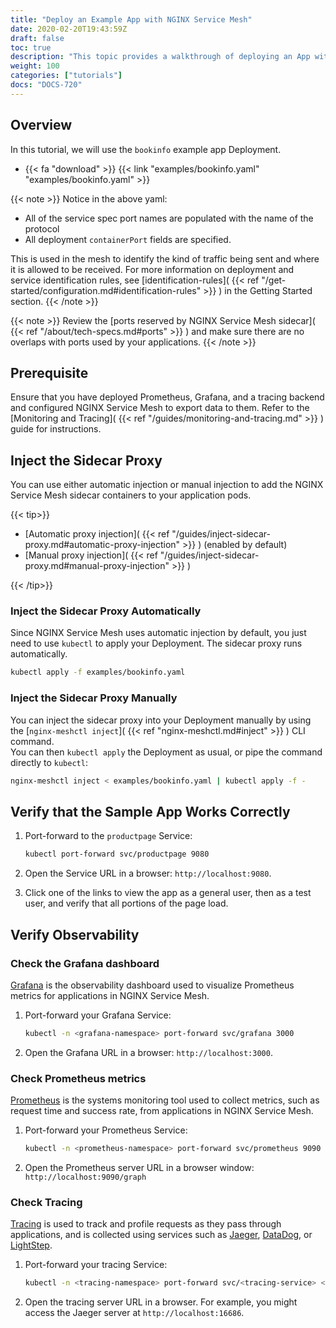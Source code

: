 ```yaml
---
title: "Deploy an Example App with NGINX Service Mesh"
date: 2020-02-20T19:43:59Z
draft: false
toc: true
description: "This topic provides a walkthrough of deploying an App with NGINX Service Mesh."
weight: 100
categories: ["tutorials"]
docs: "DOCS-720"
---
```


## Overview

In this tutorial, we will use the `bookinfo` example app Deployment.

- {{< fa "download" >}} {{< link "examples/bookinfo.yaml" "examples/bookinfo.yaml" >}}

{{< note >}}
Notice in the above yaml:

- All of the service spec port names are populated with the name of the protocol
- All deployment `containerPort` fields are specified.

This is used in the mesh to identify the kind of traffic being sent and where it is allowed to be received. For more information on deployment and service identification rules, see [identification-rules]( {{< ref "/get-started/configuration.md#identification-rules" >}} ) in the Getting Started section.
{{< /note >}}

{{< note >}}
Review the [ports reserved by NGINX Service Mesh sidecar]( {{< ref "/about/tech-specs.md#ports" >}} ) and make sure there are no overlaps with ports used by your applications.
{{< /note >}}

## Prerequisite
Ensure that you have deployed Prometheus, Grafana, and a tracing backend and configured NGINX Service Mesh to export data to them. Refer to the [Monitoring and Tracing]( {{< ref "/guides/monitoring-and-tracing.md" >}} ) guide for instructions.

## Inject the Sidecar Proxy

You can use either automatic injection or manual injection to add the NGINX Service Mesh sidecar containers to your application pods.

{{< tip>}}

- [Automatic proxy injection]( {{< ref "/guides/inject-sidecar-proxy.md#automatic-proxy-injection" >}} ) (enabled by default)
- [Manual proxy injection]( {{< ref "/guides/inject-sidecar-proxy.md#manual-proxy-injection" >}} )

{{< /tip>}}

### Inject the Sidecar Proxy Automatically

Since NGINX Service Mesh uses automatic injection by default, you just need to use `kubectl` to apply your Deployment.
The sidecar proxy runs automatically.

```bash
kubectl apply -f examples/bookinfo.yaml
```

### Inject the Sidecar Proxy Manually

You can inject the sidecar proxy into your Deployment manually by using the [`nginx-meshctl inject`]( {{< ref "nginx-meshctl.md#inject" >}} ) CLI command.  
You can then `kubectl apply` the Deployment as usual, or pipe the command directly to `kubectl`:

```bash
nginx-meshctl inject < examples/bookinfo.yaml | kubectl apply -f -
```

## Verify that the Sample App Works Correctly

1. Port-forward to the `productpage` Service:

    ```bash
    kubectl port-forward svc/productpage 9080
    ```

2. Open the Service URL in a browser: `http://localhost:9080`.
3. Click one of the links to view the app as a general user, then as a test user, and verify that all portions of the page load.

## Verify Observability

### Check the Grafana dashboard

[Grafana](https://grafana.com/grafana/) is the observability dashboard used to visualize Prometheus metrics for applications in NGINX Service Mesh.

1. Port-forward your Grafana Service:

    ```bash
    kubectl -n <grafana-namespace> port-forward svc/grafana 3000
    ```

2. Open the Grafana URL in a browser: `http://localhost:3000`.

### Check Prometheus metrics

[Prometheus](https://prometheus.io/docs/concepts/data_model/) is the systems monitoring tool used to collect metrics, such as request time and success rate, from applications in NGINX Service Mesh.


1. Port-forward your Prometheus Service:

   ```bash
   kubectl -n <prometheus-namespace> port-forward svc/prometheus 9090
   ```

2. Open the Prometheus server URL in a browser window: `http://localhost:9090/graph`

### Check Tracing

[Tracing](https://opentelemetry.io/docs/concepts/data-sources/#traces) is used to track and profile requests as they pass through applications, and is collected using services such as [Jaeger](https://www.jaegertracing.io/), [DataDog](https://docs.datadoghq.com/tracing/), or [LightStep](https://lightstep.com/).

1. Port-forward your tracing Service:

    ```bash
    kubectl -n <tracing-namespace> port-forward svc/<tracing-service> <tracing-service-port>
    ```

2. Open the tracing server URL in a browser. For example, you might access the Jaeger server at `http://localhost:16686`.
